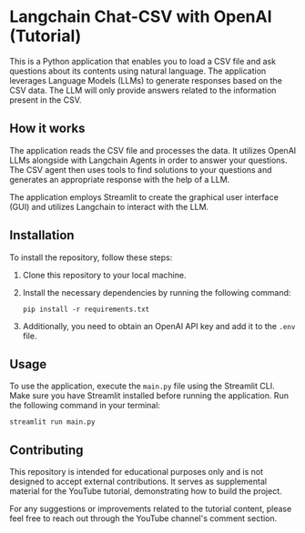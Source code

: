 # Langchain Chat-CSV with OpenAI (Tutorial)

This is a Python application that enables you to load a CSV file and ask questions about its contents using natural language. The application leverages Language Models (LLMs) to generate responses based on the CSV data. The LLM will only provide answers related to the information present in the CSV.

## How it works

The application reads the CSV file and processes the data. It utilizes OpenAI LLMs alongside with Langchain Agents in order to answer your questions. The CSV agent then uses tools to find solutions to your questions and generates an appropriate response with the help of a LLM.

The application employs Streamlit to create the graphical user interface (GUI) and utilizes Langchain to interact with the LLM.

## Installation

To install the repository, follow these steps:

1. Clone this repository to your local machine.
2. Install the necessary dependencies by running the following command:

   ```
   pip install -r requirements.txt
   ```

3. Additionally, you need to obtain an OpenAI API key and add it to the `.env` file.

## Usage

To use the application, execute the `main.py` file using the Streamlit CLI. Make sure you have Streamlit installed before running the application. Run the following command in your terminal:

```
streamlit run main.py
```

## Contributing
This repository is intended for educational purposes only and is not designed to accept external contributions. It serves as supplemental material for the YouTube tutorial, demonstrating how to build the project.

For any suggestions or improvements related to the tutorial content, please feel free to reach out through the YouTube channel's comment section.
